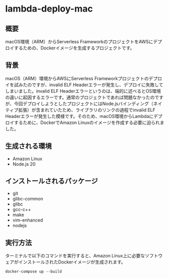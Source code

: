 # lambda-deploy-mac

## 概要
macOS環境（ARM）からServerless FrameworkのプロジェクトをAWSにデプロイするための、Dockerイメージを生成するプロジェクトです。

## 背景
macOS（ARM）環境からAWSにServerless Frameworkプロジェクトのデプロイを試みたのですが、invalid ELF Headerエラーが発生し、デプロイに失敗してしまいました。invalid ELF Headerエラーというのは、端的に述べるとOS環境の違いに起因するエラーです。通常のプロジェクトであれば問題なかったのですが、今回デプロイしようとしたプロジェクトにはNode.jsバインディング（ネイティブ拡張）が含まれていたため、ライブラリのリンクの過程でinvalid ELF Headerエラーが発生した模様です。そのため、macOS環境からLambdaにデプロイするために、DockerでAmazon Linuxのイメージを作成する必要に迫られました。

## 生成される環境
- Amazon Linux
- Node.js 20

## インストールされるパッケージ
- git
- glibc-common
- glibc
- gcc-c++
- make
- vim-enhanced
- nodejs

## 実行方法
ターミナルで以下のコマンドを実行すると、Amazon Linux上に必要なソフトウェアがインストールされたDockerイメージが生成されます。

`docker-compose up --build`


